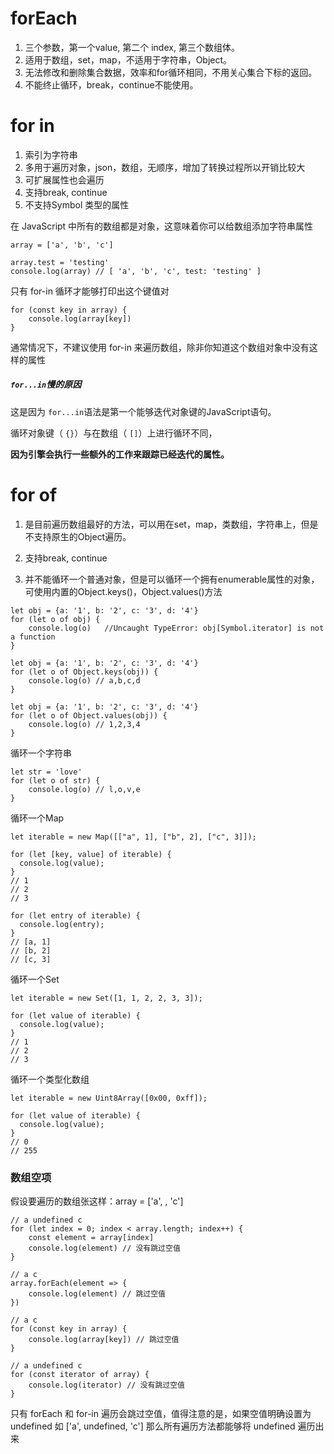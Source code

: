 # forEach

1. 三个参数，第一个value, 第二个 index, 第三个数组体。
2. 适用于数组，set，map，不适用于字符串，Object。
3. 无法修改和删除集合数据，效率和for循环相同，不用关心集合下标的返回。
4. 不能终止循环，break，continue不能使用。



# for in

1. 索引为字符串
2. 多用于遍历对象，json，数组，无顺序，增加了转换过程所以开销比较大
3. 可扩展属性也会遍历
4. 支持break, continue
4. 不支持Symbol 类型的属性

在 JavaScript 中所有的数组都是对象，这意味着你可以给数组添加字符串属性

```
array = ['a', 'b', 'c']

array.test = 'testing'
console.log(array) // [ 'a', 'b', 'c', test: 'testing' ]
```

只有 for-in 循环才能够打印出这个键值对

```
for (const key in array) {
    console.log(array[key])
}
```

通常情况下，不建议使用 for-in 来遍历数组，除非你知道这个数组对象中没有这样的属性



##### `for...in`慢的原因

这是因为 `for...in`语法是第一个能够迭代对象键的JavaScript语句。

循环对象键（ `{}`）与在数组（ `[]`）上进行循环不同，

**因为引擎会执行一些额外的工作来跟踪已经迭代的属性。**





# for of

1. 是目前遍历数组最好的方法，可以用在set，map，类数组，字符串上，但是不支持原生的Object遍历。
2. 支持break, continue

3. 并不能循环一个普通对象，但是可以循环一个拥有enumerable属性的对象，可使用内置的Object.keys()，Object.values()方法

```
let obj = {a: '1', b: '2', c: '3', d: '4'}
for (let o of obj) {
    console.log(o)   //Uncaught TypeError: obj[Symbol.iterator] is not a function
}
```

```
let obj = {a: '1', b: '2', c: '3', d: '4'}
for (let o of Object.keys(obj)) {
    console.log(o) // a,b,c,d
}
```

```
let obj = {a: '1', b: '2', c: '3', d: '4'}
for (let o of Object.values(obj)) {
    console.log(o) // 1,2,3,4
}
```

循环一个字符串

```
let str = 'love'
for (let o of str) {
    console.log(o) // l,o,v,e
}
```

循环一个Map

```
let iterable = new Map([["a", 1], ["b", 2], ["c", 3]]);

for (let [key, value] of iterable) {
  console.log(value);
}
// 1
// 2
// 3
```
```
for (let entry of iterable) {
  console.log(entry);
}
// [a, 1]
// [b, 2]
// [c, 3]
```

循环一个Set

```
let iterable = new Set([1, 1, 2, 2, 3, 3]);

for (let value of iterable) {
  console.log(value);
}
// 1
// 2
// 3
```

循环一个类型化数组

```
let iterable = new Uint8Array([0x00, 0xff]);

for (let value of iterable) {
  console.log(value);
}
// 0
// 255
```

### 数组空项

假设要遍历的数组张这样：array = ['a', , 'c']

```
// a undefined c
for (let index = 0; index < array.length; index++) {
    const element = array[index]
    console.log(element) // 没有跳过空值
}

// a c
array.forEach(element => {
    console.log(element) // 跳过空值
})

// a c
for (const key in array) {
    console.log(array[key]) // 跳过空值
}

// a undefined c
for (const iterator of array) {
    console.log(iterator) // 没有跳过空值
}
```

只有 forEach 和 for-in 遍历会跳过空值，值得注意的是，如果空值明确设置为 undefined 如 ['a', undefined, 'c'] 那么所有遍历方法都能够将 undefined 遍历出来

